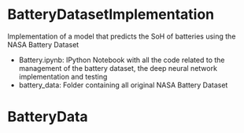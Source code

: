 # BatteryDatasetImplementation
Implementation of a model that predicts the SoH of batteries using the NASA Battery Dataset
* Battery.ipynb: IPython Notebook with all the code related to the management of the battery dataset, the deep neural network implementation and testing
* battery_data: Folder containing all original NASA Battery Dataset
# BatteryData
